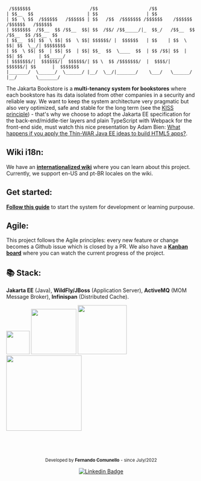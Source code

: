 ```
 /$$$$$$$                      /$$                   /$$                                  
| $$__  $$                    | $$                  | $$                                  
| $$  \ $$  /$$$$$$   /$$$$$$ | $$   /$$  /$$$$$$$ /$$$$$$    /$$$$$$   /$$$$$$   /$$$$$$ 
| $$$$$$$  /$$__  $$ /$$__  $$| $$  /$$/ /$$_____/|_  $$_/   /$$__  $$ /$$__  $$ /$$__  $$
| $$__  $$| $$  \ $$| $$  \ $$| $$$$$$/ |  $$$$$$   | $$    | $$  \ $$| $$  \__/| $$$$$$$$
| $$  \ $$| $$  | $$| $$  | $$| $$_  $$  \____  $$  | $$ /$$| $$  | $$| $$      | $$_____/
| $$$$$$$/|  $$$$$$/|  $$$$$$/| $$ \  $$ /$$$$$$$/  |  $$$$/|  $$$$$$/| $$      |  $$$$$$$
|_______/  \______/  \______/ |__/  \__/|_______/    \___/   \______/ |__/       \_______/
```

The Jakarta Bookstore is a **multi-tenancy system for bookstores** where each bookstore has its data isolated from other companies in a security and reliable way.
We want to keep the system architecture very pragmatic but also very optimized, safe and stable for the long term (see the [KISS principle](https://en.wikipedia.org/wiki/KISS_principle)) - that's why we choose to adopt the Jakarta EE specification for the back-end/middle-tier layers and plain TypeScript
with Webpack for the front-end side, must watch this nice presentation by Adam Bien: [What happens if you apply the Thin-WAR Java EE ideas to build HTML5 apps?](https://adambien.blog/roller/abien/entry/build_to_last_from_frontend).                                              

## Wiki i18n:
We have an [**internationalized wiki**](https://github.com/fercomunello/jakarta-bookstore/wiki) where you can learn about this project. 
Currently, we support en-US and pt-BR locales on the wiki.

## Get started:
[**Follow this guide**](https://github.com/fercomunello/duke-ecommerce/wiki/Running-Jakarta-Bookstore-for-development) to start the system for development or learning purpouse.

## Agile:
This project follows the Agile principles: every new feature or change becomes a Github issue which is closed by a PR.
We also have a [**Kanban board**](https://github.com/users/fercomunello/projects/3) where you can watch the current progress of the project.

## 📚 Stack:
**Jakarta EE** (Java), **WildFly/JBoss** (Application Server), **ActiveMQ** (MOM Message Broker), **Infinispan** (Distributed Cache).

<div style="display: inline-block;">
<img src="https://upload.wikimedia.org/wikipedia/pt/3/30/Java_programming_language_logo.svg" width="62px">  
<img src="https://jakarta.ee/images/jakarta/jakarta_ee_400x400.png" width="120px">
<img src="https://activemq.apache.org/assets/img/activemq_logo_white_vertical.png" width="130px">
<img src="https://infinispan.org/assets/images/infinispan-logo-white.png" width="200px">

</div>

<br><br>

### 

<div align="center">
  <small>Developed by <strong>Fernando Comunello</strong> - since July/2022</small>

[![Linkedin Badge](https://img.shields.io/badge/-Fernando%20Comunello-blue?style=flat-square&logo=Linkedin&logoColor=white&link=https://www.linkedin.com/in/fernando-comunello-7384b51a3)](https://www.linkedin.com/in/fernando-comunello-7384b51a3)

</div>
